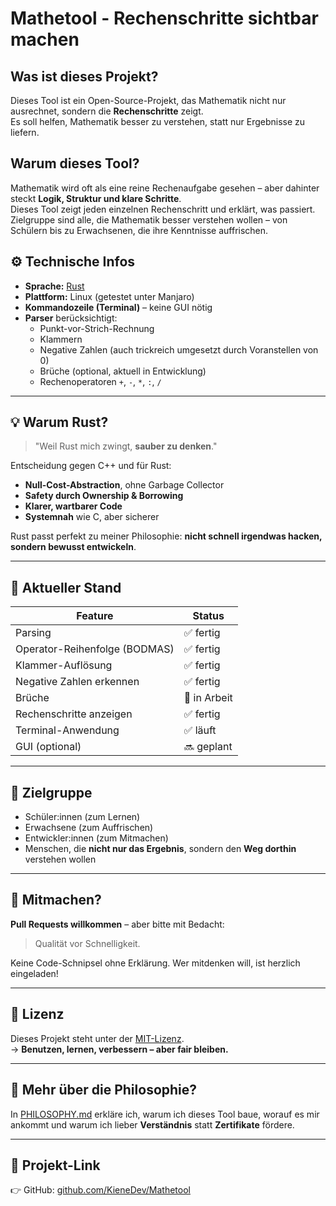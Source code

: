 # Mathetool - Rechenschritte sichtbar machen

## Was ist dieses Projekt?

Dieses Tool ist ein Open-Source-Projekt, das Mathematik nicht nur ausrechnet, sondern die **Rechenschritte** zeigt.  
Es soll helfen, Mathematik besser zu verstehen, statt nur Ergebnisse zu liefern.

## Warum dieses Tool?

Mathematik wird oft als eine reine Rechenaufgabe gesehen – aber dahinter steckt **Logik, Struktur und klare Schritte**.  
Dieses Tool zeigt jeden einzelnen Rechenschritt und erklärt, was passiert.  
Zielgruppe sind alle, die Mathematik besser verstehen wollen – von Schülern bis zu Erwachsenen, die ihre Kenntnisse auffrischen.

## ⚙️ Technische Infos

- **Sprache:** [Rust](https://www.rust-lang.org/)
- **Plattform:** Linux (getestet unter Manjaro)
- **Kommandozeile (Terminal)** – keine GUI nötig
- **Parser** berücksichtigt:
  - Punkt-vor-Strich-Rechnung
  - Klammern
  - Negative Zahlen (auch trickreich umgesetzt durch Voranstellen von 0)
  - Brüche (optional, aktuell in Entwicklung)
  - Rechenoperatoren `+`, `-`, `*`, `:`, `/`

---

## 💡 Warum Rust?

> "Weil Rust mich zwingt, **sauber zu denken**."

Entscheidung gegen C++ und für Rust:
- **Null-Cost-Abstraction**, ohne Garbage Collector
- **Safety durch Ownership & Borrowing**
- **Klarer, wartbarer Code**
- **Systemnah** wie C, aber sicherer

Rust passt perfekt zu meiner Philosophie: **nicht schnell irgendwas hacken, sondern bewusst entwickeln**.

---

## 🔭 Aktueller Stand

| Feature | Status |
|--------|--------|
| Parsing | ✅ fertig |
| Operator-Reihenfolge (BODMAS) | ✅ fertig |
| Klammer-Auflösung | ✅ fertig |
| Negative Zahlen erkennen | ✅ fertig |
| Brüche | 🧪 in Arbeit |
| Rechenschritte anzeigen | ✅ fertig |
| Terminal-Anwendung | ✅ läuft |
| GUI (optional) | 🔜 geplant |

---

## 🎯 Zielgruppe

- Schüler:innen (zum Lernen)
- Erwachsene (zum Auffrischen)
- Entwickler:innen (zum Mitmachen)
- Menschen, die **nicht nur das Ergebnis**, sondern den **Weg dorthin** verstehen wollen

---

## 🤝 Mitmachen?

**Pull Requests willkommen** – aber bitte mit Bedacht:  
> Qualität vor Schnelligkeit.

Keine Code-Schnipsel ohne Erklärung. Wer mitdenken will, ist herzlich eingeladen!

---

## 📜 Lizenz

Dieses Projekt steht unter der [MIT-Lizenz](./LICENSE).  
→ **Benutzen, lernen, verbessern – aber fair bleiben.**

---

## 🧠 Mehr über die Philosophie?

In [PHILOSOPHY.md](./PHILOSOPHY.md) erkläre ich, warum ich dieses Tool baue, worauf es mir ankommt und warum ich lieber **Verständnis** statt **Zertifikate** fördere.

---

## 🔗 Projekt-Link

👉 GitHub: [github.com/KieneDev/Mathetool](https://github.com/KieneDev/Mathetool)

